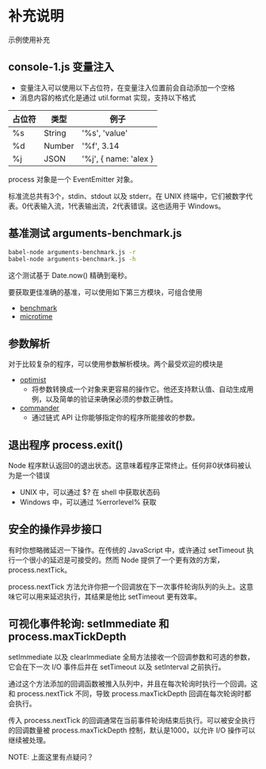# 补充说明

示例使用补充

## console-1.js 变量注入

- 变量注入可以使用以下占位符，在变量注入位置前会自动添加一个空格
- 消息内容的格式化是通过 util.format 实现，支持以下格式

占位符 | 类型 | 例子
------|-----|-----
%s | String | '%s', 'value'
%d | Number | '%f', 3.14
%j | JSON   | '%j', { name: 'alex }

process 对象是一个 EventEmitter 对象。

标准流总共有3个，stdin、stdout 以及 stderr。在 UNIX 终端中，它们被数字代表。0代表输入流，1代表输出流，2代表错误。这也适用于 Windows。

## 基准测试 arguments-benchmark.js

```bash
babel-node arguments-benchmark.js -r
babel-node arguments-benchmark.js -h
```

这个测试基于 Date.now() 精确到毫秒。

要获取更佳准确的基准，可以使用如下第三方模块，可组合使用

- [benchmark](https://npmjs.org/package/benchmark)
- [microtime](https://npmjs.org/package/microtime)

## 参数解析

对于比较复杂的程序，可以使用参数解析模块。两个最受欢迎的模块是

- [optimist](https://npmjs.org/package/optimist)
  - 将参数转换成一个对象来更容易的操作它。他还支持默认值、自动生成用例，以及简单的验证来确保必须的参数正确性。
- [commander](https://npmjs.org/package/commander)
  - 通过链式 API 让你能够指定你的程序所能接收的参数。

## 退出程序 process.exit()

Node 程序默认返回0的退出状态。这意味着程序正常终止。任何非0状体码被认为是一个错误

- UNIX 中，可以通过 $? 在 shell 中获取状态码
- Windows 中，可以通过 %errorlevel% 获取

## 安全的操作异步接口

有时你想略微延迟一下操作。在传统的 JavaScript 中，或许通过 setTimeout 执行一个很小的延迟是可接受的。然而 Node 提供了一个更有效的方案，process.nextTick。

process.nextTick 方法允许你把一个回调放在下一次事件轮询队列的头上。这意味它可以用来延迟执行，其结果是他比 setTimeout 更有效率。

## 可视化事件轮询: setImmediate 和 process.maxTickDepth

setImmediate 以及 clearImmediate 全局方法接收一个回调参数和可选的参数，它会在下一次 I/O 事件后并在 setTimeout 以及 setInterval 之前执行。

通过这个方法添加的回调函数被推入队列中，并且在每次轮询时执行一个回调。这和 process.nextTick 不同，导致 process.maxTickDepth 回调在每次轮询时都会执行。

传入 process.nextTick 的回调通常在当前事件轮询结束后执行。可以被安全执行的回调数量被 process.maxTickDepth 控制，默认是1000，以允许 I/O 操作可以继续被处理。

NOTE: 上面这里有点疑问？

